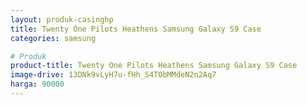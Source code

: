 ```yaml
---
layout: produk-casinghp
title: Twenty One Pilots Heathens Samsung Galaxy S9 Case
categories: samsung

# Produk
product-title: Twenty One Pilots Heathens Samsung Galaxy S9 Case
image-drive: 13DNk9vLyH7u-fHh_S4TObMMdeN2n2Aq7
harga: 90000
---
```


